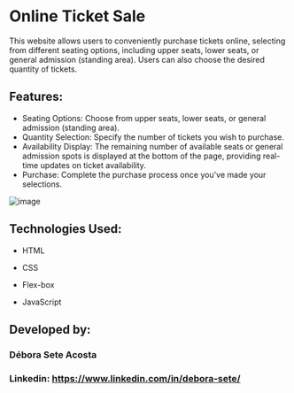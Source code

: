 # Online Ticket Sale

This website allows users to conveniently purchase tickets online, selecting from different seating options, including upper seats, lower seats, or general admission (standing area). Users can also choose the desired quantity of tickets.

  

## Features: 

   * Seating Options: Choose from upper seats, lower seats, or general admission (standing area).
   * Quantity Selection: Specify the number of tickets you wish to purchase.
   * Availability Display: The remaining number of available seats or general admission spots is displayed at the bottom of the page, providing real-time updates on ticket availability.
   * Purchase: Complete the purchase process once you've made your selections.   


  

![image](https://github.com/user-attachments/assets/10e8748a-d263-4872-a190-64733aa81421)


  

  

## Technologies Used:  
 

   

* HTML  

  

  
* CSS     

  


* Flex-box 

  

  
* JavaScript 

   


## Developed by:  


### Débora Sete Acosta 
### Linkedin: https://www.linkedin.com/in/debora-sete/ 
